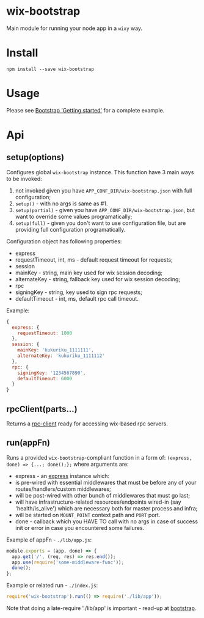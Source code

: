 # wix-bootstrap

Main module for running your node app in a `wixy` way.

# Install

```
npm install --save wix-bootstrap
```

# Usage

Please see [Bootstrap 'Getting started'](../#getting-started) for a complete example.

# Api

## setup(options)
Configures global `wix-bootstrap` instance. This function have 3 main ways to be invoked:
 1. not invoked given you have `APP_CONF_DIR/wix-bootstrap.json` with full configuration;
 2. `setup()` - with no args is same as #1.
 3. `setup(partial)` - given you have `APP_CONF_DIR/wix-bootstrap.json`, but want to override some values programatically;
 4. `setup(full)` - given you don't want to use configuration file, but are providing full configuration programatically.

Configuration object has following properties:
 - express
  - requestTimeout, int, ms - default request timeout for requests;
 - session
  - mainKey - string, main key used for wix session decoding;
  - alternateKey - string, fallback key used for wix session decoding;
 - rpc
  - signingKey - string, key used to sign rpc requests;
  - defaultTimeout - int, ms, default rpc call timeout.

Example:

```js
{
  express: {
    requestTimeout: 1000
  },
  session: {
    mainKey: 'kukuriku_1111111',
    alternateKey: 'kukuriku_1111112'
  },
  rpc: {
    signingKey: '1234567890',
    defaultTimeout: 6000
  }
}
```

## rpcClient(parts...)
Returns a [rpc-client](/rpc/json-rpc-client) ready for accessing wix-based rpc servers.

## run(appFn)
Runs a provided `wix-bootstrap`-compliant function in a form of: `(express, done) => {...; done();};` where arguments are:
 - express - an [express](http://expressjs.com/en/index.html) instance which:
  - is pre-wired with essential middlewares that must be before any of your routes/handlers/custom middlewares;
  - will be post-wired with other bunch of middlewares that must go last;
  - will have infrastructure-related resources/endpoints wired-in (say 'health/is_alive') which are necessary both for master process and infra;
  - will be started on `MOUNT_POINT` context path and `PORT` port.
 - done - callback which you HAVE TO call with no args in case of success init or error in case you encountered some failures.

Example of appFn - `./lib/app.js`:

```js
module.exports = (app, done) => {
  app.get('/', (req, res) => res.end());
  app.use(require('some-middleware-func'));
  done();
};
```

Example or related run - `./index.js`:

```js
require('wix-bootstrap').run(() => require('./lib/app'));
```

Note that doing a late-require './lib/app' is important - read-up at [bootstrap](../).